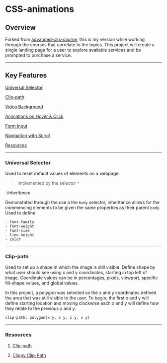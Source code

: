 # CSS-animations

## Overview

Forked from [advanced-css-course](https://github.com/jonasschmedtmann/advanced-css-course), this is my version while working through the courses that correlate to the topics. This project will create a single landing page for a user to explore available services and be prompted to purchase a service.

---

## Key Features

[Universal Selector](#universal-selector)

[Clip-path](#clip-path)

[Video Background](#video-background)

[Animations on Hover & Click](#animations)

[Form Input](#form)

[Navigation with Scroll](#navigation)

[Resources](#resources)

---

### **Universal Selector**

Used to reset default values of elements on a webpage.

> Implemented by the selector `*`

-_Inheritance_

Demonstated through the use a the `body` selector, inheritance allows for the commencing elements to be given the same properties as their parent `body`. Used to define

    - font-family
    - font-weight
    - font-size
    - line-height
    - color

---

### **Clip-path**

Used to set up a shape in which the image is still visible. Define shape by what user should see using x and y coordinates, starting in top left of image. Coordinate values can be in percentages, pixels, viewport, specific fill-shape values, and global values.

In this project, a polygon was selected so the x and y coordinates defined the area that was still visible to the user. To begin, the first x and y will define starting location and moving clockwise each x and y will define how they relate to the previous x and y.

`clip-path: polygon(x y, x y, x y, x y)`

---

### Resources

1. [Clip-path](https://developer.mozilla.org/en-US/docs/Web/CSS/clip-path)

2. [Clippy Clip-Path](https://bennettfeely.com/clippy)
